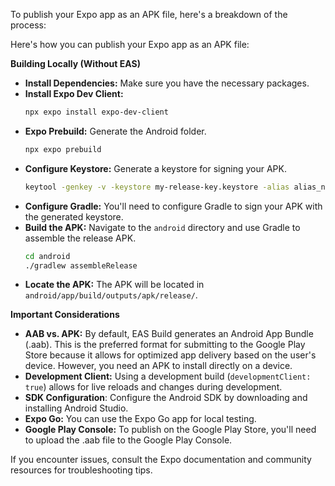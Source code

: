 To publish your Expo app as an APK file, here's a breakdown of the process:

Here's how you can publish your Expo app as an APK file:

**Building Locally (Without EAS)**

   *   **Install Dependencies:**  Make sure you have the necessary packages.
   *   **Install Expo Dev Client:**
        ```bash
        npx expo install expo-dev-client
        ```
   *   **Expo Prebuild:** Generate the Android folder.
        ```bash
        npx expo prebuild
        ```
   *   **Configure Keystore:** Generate a keystore for signing your APK.
        ```bash
        keytool -genkey -v -keystore my-release-key.keystore -alias alias_name -keyalg RSA -keysize 2048 -validity 10000
        ```
   *   **Configure Gradle:**  You'll need to configure Gradle to sign your APK with the generated keystore.
   *   **Build the APK:**  Navigate to the `android` directory and use Gradle to assemble the release APK.
        ```bash
        cd android
        ./gradlew assembleRelease
        ```
   *   **Locate the APK:** The APK will be located in `android/app/build/outputs/apk/release/`.

**Important Considerations**

*   **AAB vs. APK:** By default, EAS Build generates an Android App Bundle (.aab). This is the preferred format for submitting to the Google Play Store because it allows for optimized app delivery based on the user's device. However, you need an APK to install directly on a device.
*   **Development Client:**  Using a development build (`developmentClient: true`) allows for live reloads and changes during development.
*   **SDK Configuration**: Configure the Android SDK by downloading and installing Android Studio.
*   **Expo Go:** You can use the Expo Go app for local testing.
*   **Google Play Console:** To publish on the Google Play Store, you'll need to upload the .aab file to the Google Play Console.

If you encounter issues, consult the Expo documentation and community resources for troubleshooting tips.
